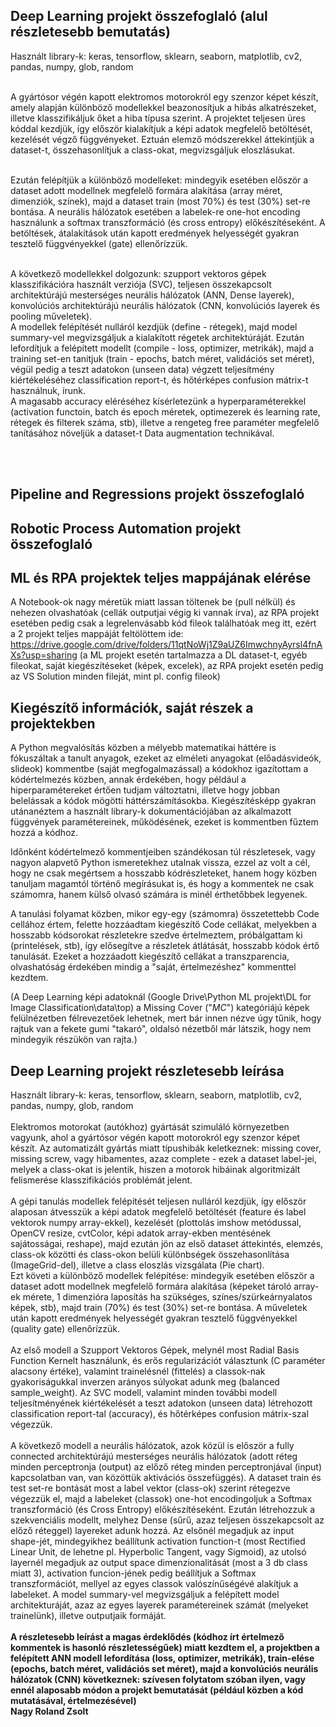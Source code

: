 Deep Learning projekt összefoglaló (alul részletesebb bemutatás)
-----------------------------------
Használt library-k: keras, tensorflow, sklearn, seaborn, matplotlib, cv2, pandas, numpy, glob, random <br><br>

A gyártósor végén kapott elektromos motorokról egy szenzor képet készít, amely alapján különböző modellekkel beazonosítjuk a hibás alkatrészeket, illetve klasszifikáljuk őket a hiba típusa szerint. A projektet teljesen üres kóddal kezdjük, így először kialakítjuk a képi adatok megfelelő betöltését, kezelését végző függvényeket. Eztuán elemző módszerekkel áttekintjük a dataset-t, összehasonlítjuk a class-okat, megvizsgáljuk eloszlásukat. <br><br>

Ezután felépítjük a különböző modelleket: mindegyik esetében először a dataset adott modellnek megfelelő formára alakítása (array méret, dimenziók, színek), majd a dataset train (most 70%) és test (30%) set-re bontása. A neurális hálózatok esetében a labelek-re one-hot encoding használunk a softmax transzformáció (és cross entropy) előkészítéseként. A betöltések, átalakítások után kapott eredmények helyességét gyakran tesztelő függvényekkel (gate) ellenőrízzük. <br><br>

A következő modellekkel dolgozunk: szupport vektoros gépek klasszifikációra használt verziója (SVC), teljesen összekapcsolt architektúrájú mesterséges neurális hálózatok (ANN, Dense layerek), konvolúciós architektúrájú neurális hálózatok (CNN, konvolúciós layerek és pooling műveletek). <br>
A modellek felépítését nulláról kezdjük (define - rétegek), majd model summary-vel megvizsgáljuk a kialakított régetek architektúráját. Ezután lefordítjuk a felépített modellt (compile - loss, optimizer, metrikák), majd a training set-en tanítjuk (train - epochs, batch méret, validációs set méret), végül pedig a teszt adatokon (unseen data) végzett teljesítmény kiértékeléséhez classification report-t, és hőtérképes confusion mátrix-t használnuk, írunk. <br>
A magasabb accuracy eléréséhez kísérletezünk a hyperparaméterekkel (activation functoin, batch és epoch méretek, optimezerek és learning rate, rétegek és filterek száma, stb), illetve a rengeteg free paraméter megfelelő tanításához növeljük a dataset-t Data augmentation technikával.

<br><br>



Pipeline and Regressions projekt összefoglaló 
-----------------------------------

Robotic Process Automation projekt összefoglaló
-----------------------------------

ML és RPA projektek teljes mappájának elérése
-----------------------------------
A Notebook-ok nagy méretük miatt lassan töltenek be (pull nélkül) és nehezen olvashatóak (cellák outputjai végig ki vannak írva),
az RPA projekt esetében pedig csak a legrelenvásabb kód fileok találhatóak meg itt, ezért    
a 2 projekt teljes mappáját feltölöttem ide:
https://drive.google.com/drive/folders/11qtNoWj1Z9aUZ6ImwchnyAyrsl4fnAXs?usp=sharing
(a ML projekt esetén tartalmazza a DL dataset-t, egyéb fileokat, saját kiegészítéseket (képek, excelek), 
az RPA projekt esetén pedig az VS Solution minden fileját, mint pl. config fileok)


Kiegészítő információk, saját részek a projektekben
-----------------------------------
A Python megvalósítás közben a mélyebb matematikai háttére is fókuszáltak a tanult anyagok, ezeket az elméleti anyagokat (előadásvideók, slideok) kommentbe (saját megfogalmazással) a kódokhoz igazítottam a kódértelmezés közben, annak érdekében, hogy például a hiperparamétereket értően tudjam változtatni, illetve hogy jobban belelássak a kódok mögötti háttérszámításokba. Kiegészítésképp gyakran utánanéztem a használt library-k dokumentációjában az alkalmazott függvények paramétereinek, működésének, ezeket is kommentben fűztem hozzá a kódhoz.

Időnként kódértelmező kommentjeiben szándékosan túl részletesek, vagy nagyon alapvető Python ismeretekhez utalnak vissza, ezzel az volt a cél, hogy ne csak megértsem a hosszabb kódrészleteket, hanem hogy közben tanuljam magamtól történő megírásukat is, és hogy a kommentek ne csak számomra, hanem külső olvasó számára is minél érthetőbbek legyenek.

A tanulási folyamat közben, mikor egy-egy (számomra) összetettebb Code cellához értem, felette hozzáadtam kiegészítő Code cellákat, melyekben a hosszabb kódsorokat részletekre szedve értelmeztem, próbálgattam ki (printelések, stb), így elősegítve a részletek átlátását, hosszabb kódok értő tanulását. Ezeket a hozzáadott kiegészítő cellákat a transzparencia, olvashatóság érdekében mindig a "saját, értelmezéshez" kommenttel kezdtem.

(A Deep Learning képi adatoknál (Google Drive\Python ML projekt\DL for Image Classification\data\top) a Missing Cover ("_MC_") kategóriájú képek felülnézetben félrevezetőek lehetnek, mert bár innen nézve úgy tűnik, hogy rajtuk van a fekete gumi "takaró", oldalsó nézetből már látszik, hogy nem mindegyik részükön van rajta.)

Deep Learning projekt részletesebb leírása
-----------------------------------
Használt library-k: keras, tensorflow, sklearn, seaborn, matplotlib, cv2, pandas, numpy, glob, random <br> <br>
Elektromos motorokat (autókhoz) gyártását szimuláló környezetben vagyunk, ahol a gyártósor végén kapott motorokról egy szenzor képet készít. Az automatizált gyártás miatt típushibák keletkeznek: missing cover, missing screw, vagy hibamentes, azaz complete - ezek a dataset label-jei, melyek a class-okat is jelentik, hiszen a motorok hibáinak algoritmizált felismerése klasszifikációs problémát jelent.<br><br>
A gépi tanulás modellek felépítését teljesen nulláról kezdjük, így először alaposan átvesszük a képi adatok megfelelő betöltését (feature és label vektorok numpy array-ekkel), kezelését (plottolás imshow metódussal, OpenCV resize, cvtColor, képi adatok array-ekben mentésének sajátosságai, reshape), majd ezután jön az első dataset áttekintés, elemzés, class-ok közötti és class-okon belüli különbségek összehasonlítása (ImageGrid-del), illetve a class eloszlás vizsgálata (Pie chart). <br>
Ezt követi a különböző modellek felépítése: mindegyik esetében először a dataset adott modellnek megfelelő formára alakítása (képeket tároló array-ek mérete, 1 dimenzióra laposítás ha szükséges, színes/szürkeárnyalatos képek, stb), majd train (70%) és test (30%) set-re bontása. A műveletek után kapott eredmények helyességét gyakran tesztelő függvényekkel (quality gate) ellenőrízzük. <br><br>
Az első modell a Szupport Vektoros Gépek, melynél most Radial Basis Function Kernelt használunk, és erős regularizációt választunk (C paraméter alacsony értéke), valamint trainelésnél (fittelés) a classok-nak gyakoriságukkal inverzen arányos súlyokat adunk meg (balanced sample_weight). Az SVC modell, valamint minden további modell teljesítményének kiértékelését a teszt adatokon (unseen data) létrehozott classification report-tal (accuracy), és hőtérképes confusion mátrix-szal végezzük.
<br><br>
A következő modell a neurális hálózatok, azok közül is először a fully connected architektúrájú mesterséges neurális hálózatok (adott réteg minden perceptronja (output) az előző réteg minden perceptronjával (input) kapcsolatban van, van közöttük aktivációs összefüggés). A dataset train és test set-re bontását most a label vektor (class-ok) szerint rétegezve végezzük el, majd a labeleket (classok) one-hot encodingoljuk a Softmax transzformáció (és Cross Entropy) előkészítéseként. Ezután létrehozzuk a szekvenciális modellt, melyhez Dense (sűrű, azaz teljesen összekapcsolt az előző réteggel) layereket adunk hozzá. Az elsőnél megadjuk az input shape-jét, mindegyikhez beállítunk activation function-t (most Rectified Linear Unit, de lehetne pl. Hyperbolic Tangent, vagy Sigmoid), az utolsó layernél megadjuk az output space dimenzionalitását (most a 3 db class miatt 3), activation funcion-jének pedig beállítjuk a Softmax transzformációt, mellyel az egyes classok valószínűségévé alakítjuk a labeleket. A model summary-vel megvizsgáljuk a felépített model architekturáját, azaz az egyes layerek paramétereinek számát (melyeket trainelünk), illetve outputjaik formáját.<br><br>
<b> A részletesebb leírást a magas érdeklődés (kódhoz írt értelmező kommentek is hasonló részletességűek) miatt kezdtem el, a projektben a felépített ANN modell lefordítása (loss, optimizer, metrikák), train-elése (epochs, batch méret, validációs set méret), majd a konvolúciós neurális hálózatok (CNN) következnek: szívesen folytatom szóban ilyen, vagy ennél alaposabb módon a projekt bemutatását (például közben a kód mutatásával, értelmezésével) <br>
Nagy Roland Zsolt</b>
